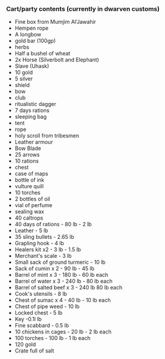 ---
---

### Cart/party contents (currently in dwarven customs)

* Fine box from Mumjim Al'Jawahir
* Hempen rope
* A longbow
* gold bar (100gp)
* herbs
* Half a bushel of wheat
* 2x Horse (Silverbolt and Elephant)
* Slave (Uhask)
* 10 gold
* 5 silver
* shield
* bow
* club
* ritualistic dagger
* 7 days rations
* sleeping bag
* tent
* rope
* holy scroll from tribesmen
* Leather armour
* Bow Blade
* 25 arrows
* 10 rations
* chest
* case of maps
* bottle of ink
* vulture quill
* 10 torches
* 2 bottles of oil
* vial of perfume
* sealing wax
* 40 caltrops
* 40 days of rations - 80 lb - 2 lb
* Leather - 5 lb
* 35 sling bullets - 2.65 lb
* Grapling hook - 4 lb
* Healers kit x2 - 3 lb - 1.5 lb
* Merchant's scale - 3 lb
* Small sack of ground turmeric - 10 lb
* Sack of cumin x 2 - 90 lb - 45 lb
* Barrel of mint x 3 - 180 lb - 60 lb each
* Barrel of water x 3 - 240 lb - 80 lb each
* Barrel of salted beef x 3 - 240 lb 80 lb each
* Cook's utensils - 8 lb
* Chest of sumac x 4 - 40 lb - 10 lb each
* Chest of pipe weed - 10 lb
* Locked chest - 5 lb
* Key -0.1l lb
* Fine scabbard - 0.5 lb
* 10 chickens in cages - 20 lb - 2 lb each
* 100 torches - 100 lb - 1 lb each
* 120 gold
* Crate full of salt
